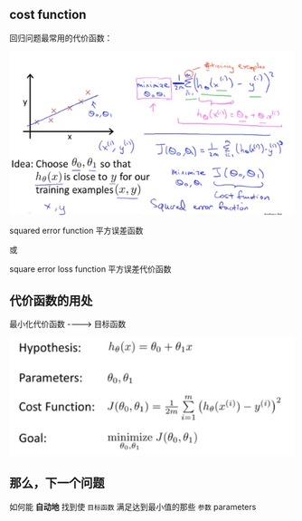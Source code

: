 ##  cost function 

回归问题最常用的代价函数：

![](..\image\NG_代价函数.png)

squared error function 平方误差函数 

或

square error loss function 平方误差代价函数



## 代价函数的用处

最小化代价函数 ----> 目标函数

![](..\image\NG_代价函数_2.png)



## 那么，下一个问题

如何能 **自动地** 找到使 `目标函数` 满足达到最小值的那些 `参数` parameters